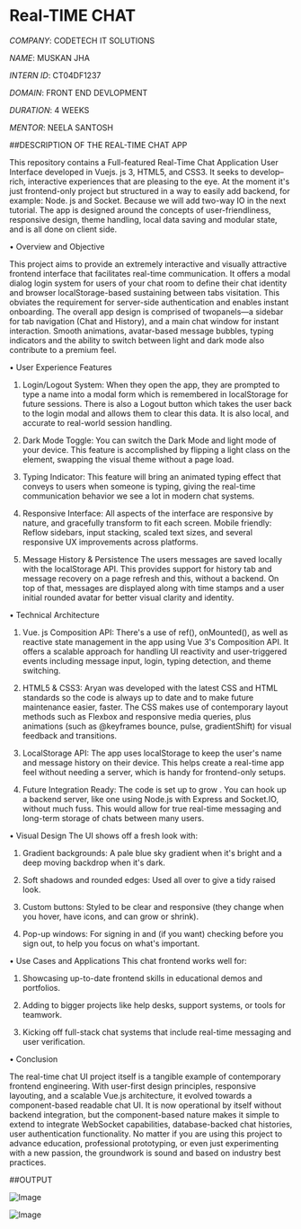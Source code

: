 # Real-TIME CHAT

*COMPANY*: CODETECH IT SOLUTIONS 

*NAME*: MUSKAN JHA 

*INTERN ID*: CT04DF1237

*DOMAIN*: FRONT END DEVLOPMENT

*DURATION*: 4 WEEKS

*MENTOR*: NEELA SANTOSH

##DESCRIPTION OF THE REAL-TIME CHAT APP

This repository contains a Full-featured Real-Time Chat Application User Interface developed in Vuejs. js 3, HTML5, and CSS3. It seeks to develop–rich, interactive experiences that are pleasing to the eye. At the moment it's just frontend-only project but structured in a way to easily add backend, for example: Node. js and Socket. Because we will add two-way IO in the next tutorial. The app is designed around the concepts of user-friendliness, responsive design, theme handling, local data saving and modular state, and is all done on client side.

• Overview and Objective

This project aims to provide an extremely interactive and visually attractive frontend interface that facilitates real-time communication. It offers a modal dialog login system for users of your chat room to define their chat identity and browser localStorage-based sustaining between tabs visitation. This obviates the requirement for server-side authentication and enables instant onboarding. The overall app design is comprised of twopanels—a sidebar for tab navigation (Chat and History), and a main chat window for instant interaction. Smooth animations, avatar-based message bubbles, typing indicators and the ability to switch between light and dark mode also contribute to a premium feel.

• User Experience Features

1. Login/Logout System: When they open the app, they are prompted to type a name into a modal form which is remembered in localStorage for future sessions. There is also a Logout button which takes the user back to the login modal and allows them to clear this data. It is also local, and accurate to real-world session handling.

2. Dark Mode Toggle: You can switch the Dark Mode and light mode of your device. This feature is accomplished by flipping a light class on the element, swapping the visual theme without a page load.

3. Typing Indicator: This feature will bring an animated typing effect that conveys to users when someone is typing, giving the real-time communication behavior we see a lot in modern chat systems.

4. Responsive Interface: All aspects of the interface are responsive by nature, and gracefully transform to fit each screen. Mobile friendly: Reflow sidebars, input stacking, scaled text sizes, and several responsive UX improvements across platforms.

5. Message History & Persistence The users messages are saved locally with the localStorage API. This provides support for history tab and message recovery on a page refresh and this, without a backend. On top of that, messages are displayed along with time stamps and a user initial rounded avatar for better visual clarity and identity.

• Technical Architecture

1. Vue. js Composition API: There's a use of ref(), onMounted(), as well as reactive state management in the app using Vue 3's Composition API. It offers a scalable approach for handling UI reactivity and user-triggered events including message input, login, typing detection, and theme switching.

2. HTML5 & CSS3: Aryan was developed with the latest CSS and HTML standards so the code is always up to date and to make future maintenance easier, faster. The CSS makes use of contemporary layout methods such as Flexbox and responsive media queries, plus animations (such as @keyframes bounce, pulse, gradientShift) for visual feedback and transitions.

3. LocalStorage API: The app uses localStorage to keep the user's name and message history on their device. This helps create a real-time app feel without needing a server, which is handy for frontend-only setups.

4. Future Integration Ready: The code is set up to grow . You can hook up a backend server, like one using Node.js with Express and Socket.IO, without much fuss. This would allow for true real-time messaging and long-term storage of chats between many users.

• Visual Design
The UI shows off a fresh look with:

1. Gradient backgrounds: A pale blue sky gradient when it's bright and a deep moving backdrop when it's dark.

2. Soft shadows and rounded edges: Used all over to give a tidy raised look.

3. Custom buttons: Styled to be clear and responsive (they change when you hover, have icons, and can grow or shrink).

4. Pop-up windows: For signing in and (if you want) checking before you sign out, to help you focus on what's important.

• Use Cases and Applications
This chat frontend works well for:

1. Showcasing up-to-date frontend skills in educational demos and portfolios.

2. Adding to bigger projects like help desks, support systems, or tools for teamwork.

3. Kicking off full-stack chat systems that include real-time messaging and user verification.

• Conclusion

The real-time chat UI project itself is a tangible example of contemporary frontend engineering. With user-first design principles, responsive layouting, and a scalable Vue.js architecture, it evolved towards a component-based readable chat UI. It is now operational by itself without backend integration, but the component-based nature makes it simple to extend to integrate WebSocket capabilities, database-backed chat histories, user authentication functionality. No matter if you are using this project to advance education, professional prototyping, or even just experimenting with a new passion, the groundwork is sound and based on industry best practices.

##OUTPUT

![Image](https://github.com/user-attachments/assets/2f4ab589-d629-430f-9e2c-fdb393d8fe04)

![Image](https://github.com/user-attachments/assets/3ed0ceaf-d98b-4810-a304-456fd8b8eae9)

    






